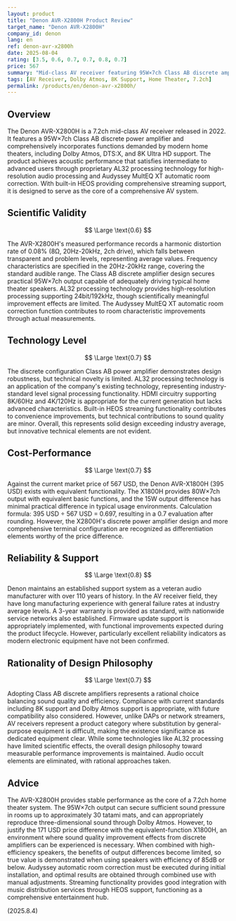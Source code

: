 ```yaml
---
layout: product
title: "Denon AVR-X2800H Product Review"
target_name: "Denon AVR-X2800H"
company_id: denon
lang: en
ref: denon-avr-x2800h
date: 2025-08-04
rating: [3.5, 0.6, 0.7, 0.7, 0.8, 0.7]
price: 567
summary: "Mid-class AV receiver featuring 95W×7ch Class AB discrete amplifier. Supports Dolby Atmos/DTS:X and 8K Ultra HD, encompassing all essential functions for home theater construction."
tags: [AV Receiver, Dolby Atmos, 8K Support, Home Theater, 7.2ch]
permalink: /products/en/denon-avr-x2800h/
---
```


## Overview

The Denon AVR-X2800H is a 7.2ch mid-class AV receiver released in 2022. It features a 95W×7ch Class AB discrete power amplifier and comprehensively incorporates functions demanded by modern home theaters, including Dolby Atmos, DTS:X, and 8K Ultra HD support. The product achieves acoustic performance that satisfies intermediate to advanced users through proprietary AL32 processing technology for high-resolution audio processing and Audyssey MultEQ XT automatic room correction. With built-in HEOS providing comprehensive streaming support, it is designed to serve as the core of a comprehensive AV system.

## Scientific Validity

$$ \Large \text{0.6} $$

The AVR-X2800H's measured performance records a harmonic distortion rate of 0.08% (8Ω, 20Hz-20kHz, 2ch drive), which falls between transparent and problem levels, representing average values. Frequency characteristics are specified in the 20Hz-20kHz range, covering the standard audible range. The Class AB discrete amplifier design secures practical 95W×7ch output capable of adequately driving typical home theater speakers. AL32 processing technology provides high-resolution processing supporting 24bit/192kHz, though scientifically meaningful improvement effects are limited. The Audyssey MultEQ XT automatic room correction function contributes to room characteristic improvements through actual measurements.

## Technology Level

$$ \Large \text{0.7} $$

The discrete configuration Class AB power amplifier demonstrates design robustness, but technical novelty is limited. AL32 processing technology is an application of the company's existing technology, representing industry-standard level signal processing functionality. HDMI circuitry supporting 8K/60Hz and 4K/120Hz is appropriate for the current generation but lacks advanced characteristics. Built-in HEOS streaming functionality contributes to convenience improvements, but technical contributions to sound quality are minor. Overall, this represents solid design exceeding industry average, but innovative technical elements are not evident.

## Cost-Performance

$$ \Large \text{0.7} $$

Against the current market price of 567 USD, the Denon AVR-X1800H (395 USD) exists with equivalent functionality. The X1800H provides 80W×7ch output with equivalent basic functions, and the 15W output difference has minimal practical difference in typical usage environments. Calculation formula: 395 USD ÷ 567 USD = 0.697, resulting in a 0.7 evaluation after rounding. However, the X2800H's discrete power amplifier design and more comprehensive terminal configuration are recognized as differentiation elements worthy of the price difference.

## Reliability & Support

$$ \Large \text{0.8} $$

Denon maintains an established support system as a veteran audio manufacturer with over 110 years of history. In the AV receiver field, they have long manufacturing experience with general failure rates at industry average levels. A 3-year warranty is provided as standard, with nationwide service networks also established. Firmware update support is appropriately implemented, with functional improvements expected during the product lifecycle. However, particularly excellent reliability indicators as modern electronic equipment have not been confirmed.

## Rationality of Design Philosophy

$$ \Large \text{0.7} $$

Adopting Class AB discrete amplifiers represents a rational choice balancing sound quality and efficiency. Compliance with current standards including 8K support and Dolby Atmos support is appropriate, with future compatibility also considered. However, unlike DAPs or network streamers, AV receivers represent a product category where substitution by general-purpose equipment is difficult, making the existence significance as dedicated equipment clear. While some technologies like AL32 processing have limited scientific effects, the overall design philosophy toward measurable performance improvements is maintained. Audio occult elements are eliminated, with rational approaches taken.

## Advice

The AVR-X2800H provides stable performance as the core of a 7.2ch home theater system. The 95W×7ch output can secure sufficient sound pressure in rooms up to approximately 30 tatami mats, and can appropriately reproduce three-dimensional sound through Dolby Atmos. However, to justify the 171 USD price difference with the equivalent-function X1800H, an environment where sound quality improvement effects from discrete amplifiers can be experienced is necessary. When combined with high-efficiency speakers, the benefits of output differences become limited, so true value is demonstrated when using speakers with efficiency of 85dB or below. Audyssey automatic room correction must be executed during initial installation, and optimal results are obtained through combined use with manual adjustments. Streaming functionality provides good integration with music distribution services through HEOS support, functioning as a comprehensive entertainment hub.

(2025.8.4)
